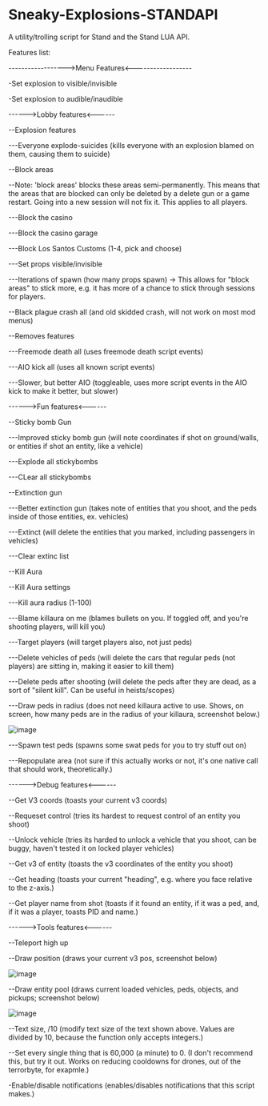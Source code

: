 # Sneaky-Explosions-STANDAPI

A utility/trolling script for Stand and the Stand LUA API.

Features list:


------------------>Menu Features<------------------

-Set explosion to visible/invisible

-Set explosion to audible/inaudible


------>Lobby features<------


--Explosion features

---Everyone explode-suicides (kills everyone with an explosion blamed on them, causing them to suicide)


--Block areas

--Note: 'block areas' blocks these areas semi-permanently. This means that the areas that are blocked can only be deleted by a delete gun or a game restart. Going into a new session will not fix it. This applies to all players.

---Block the casino

---Block the casino garage

---Block Los Santos Customs (1-4, pick and choose)

---Set props visible/invisible

---Iterations of spawn (how many props spawn) -> This allows for "block areas" to stick more, e.g. it has more of a chance to stick through sessions for players.


--Black plague crash all (and old skidded crash, will not work on most mod menus)


--Removes features

---Freemode death all (uses freemode death script events)

---AIO kick all (uses all known script events)

---Slower, but better AIO (toggleable, uses more script events in the AIO kick to make it better, but slower)


------>Fun features<------


--Sticky bomb Gun

---Improved sticky bomb gun (will note coordinates if shot on ground/walls, or entities if shot an entity, like a vehicle)

---Explode all stickybombs

---CLear all stickybombs


--Extinction gun

---Better extinction gun (takes note of entities that you shoot, and the peds inside of those entities, ex. vehicles)

---Extinct (will delete the entities that you marked, including passengers in vehicles)

---Clear extinc list


--Kill Aura

--Kill Aura settings

---Kill aura radius (1-100)

---Blame killaura on me (blames bullets on you. If toggled off, and you're shooting players, will kill you)

---Target players (will target players also, not just peds)

---Delete vehicles of peds (will delete the cars that regular peds (not players) are sitting in, making it easier to kill them)

---Delete peds after shooting (will delete the peds after they are dead, as a sort of "silent kill". Can be useful in heists/scopes)

---Draw peds in radius (does not need killaura active to use. Shows, on screen, how many peds are in the radius of your killaura, screenshot below.)

![image](https://user-images.githubusercontent.com/81401952/155092518-ee64f74c-1deb-4553-aea3-849c95b8a450.png)

---Spawn test peds (spawns some swat peds for you to try stuff out on)

---Repopulate area (not sure if this actually works or not, it's one native call that should work, theoretically.)


------>Debug features<------

--Get V3 coords (toasts your current v3 coords)

--Requeset control (tries its hardest to request control of an entity you shoot)

--Unlock vehicle (tries its harded to unlock a vehicle that you shoot, can be buggy, haven't tested it on locked player vehicles)

--Get v3 of entity (toasts the v3 coordinates of the entity you shoot)

--Get heading (toasts your current "heading", e.g. where you face relative to the z-axis.)

--Get player name from shot (toasts if it found an entity, if it was a ped, and, if it was a player, toasts PID and name.)


------>Tools features<------

--Teleport high up

--Draw position (draws your current v3 pos, screenshot below)

![image](https://user-images.githubusercontent.com/81401952/155093258-bae839c1-8d7b-4c89-921e-666b436dbbfe.png)

--Draw entity pool (draws current loaded vehicles, peds, objects, and pickups; screenshot below)

![image](https://user-images.githubusercontent.com/81401952/155093433-2b66cbf1-bc18-4975-8b75-efdd2d03764a.png)

--Text size, /10 (modify text size of the text shown above. Values are divided by 10, because the function only accepts integers.)

--Set every single thing that is 60,000 (a minute) to 0. (I don't recommend this, but try it out. Works on reducing cooldowns for drones, out of the terrorbyte, for exapmle.)


-Enable/disable notifications (enables/disables notifications that this script makes.)
